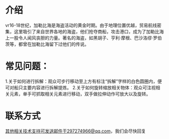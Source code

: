 # 介绍
vr16-18世纪，加勒比海是海盗活动的黄金时期。由于地理位置优越，贸易航线密集，这里吸引了来自世界各地的海盗，他们抢夺商船，攻击港口，成为了加勒比海上一股令人闻风丧胆的力量。著名的海盗，如黑胡子、亨利·摩根、巴沙洛缪·罗伯茨等，都曾在加勒比海留下过他们的传说。

# 常见问题：
1.关于如何进行拆解：观众可步行移动至上方有标注“拆解”字样的白色圆圈内，便可对船只主要内容进行拆解提炼。
2.关于如何旋转缩放相关物体：观众可注视相关元素，单手可抓取相关元素进行移动，双手做拉伸动作可放大以及旋转。

# 联系方式
其他相关技术支持可发送邮件于297274966@qq.com，我们会尽快回复
